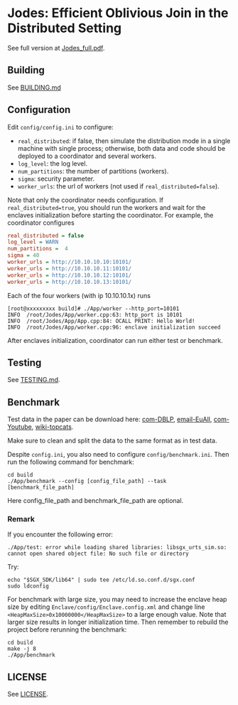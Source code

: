 # Jodes: Efficient Oblivious Join in the Distributed Setting
See full version at [Jodes_full.pdf](Jodes_full.pdf).

## Building
See [BUILDING.md](BUILDING.md)

## Configuration
Edit `config/config.ini` to configure:

 - `real_distributed`: if false, then simulate the distribution mode in a single machine with single process; otherwise, both data and code should be deployed to a coordinator and several workers.
 - `log_level`: the log level.
 - `num_partitions`: the number of partitions (workers).
 - `sigma`: security parameter.
 - `worker_urls`: the url of workers (not used if `real_distributed=false`).

Note that only the coordinator needs configuration. If `real_distributed=true`, you should run the workers and wait for the enclaves initialization before starting the coordinator. For example, the coordinator configures
``` ini
real_distributed = false
log_level = WARN
num_partitions =  4
sigma = 40
worker_urls = http://10.10.10.10:10101/
worker_urls = http://10.10.10.11:10101/
worker_urls = http://10.10.10.12:10101/
worker_urls = http://10.10.10.13:10101/
```
Each of the four workers (with ip 10.10.10.1x) runs
``` shell
[root@xxxxxxxxx build]# ./App/worker --http_port=10101
INFO  /root/Jodes/App/worker.cpp:63: http_port is 10101
INFO  /root/Jodes/App/App.cpp:84: OCALL PRINT: Hello World!
INFO  /root/Jodes/App/worker.cpp:96: enclave initialization succeed
```
After enclaves initialization, coordinator can run either test or benchmark.

## Testing
See [TESTING.md](TESTING.md).

## Benchmark
Test data in the paper can be download here: [com-DBLP](https://snap.stanford.edu/data/bigdata/communities/com-dblp.ungraph.txt.gz), [email-EuAll](https://snap.stanford.edu/data/email-EuAll.txt.gz), [com-Youtube](https://snap.stanford.edu/data/bigdata/communities/com-youtube.ungraph.txt.gz), [wiki-topcats](https://snap.stanford.edu/data/wiki-topcats.txt.gz).

Make sure to clean and split the data to the same format as in test data.

Despite `config.ini`, you also need to configure `config/benchmark.ini`. Then run the following command for benchmark:
```  shell
cd build
./App/benchmark --config [config_file_path] --task [benchmark_file_path]
```
Here config_file_path and benchmark_file_path are optional.

### Remark
If you encounter the following error:
``` shell
./App/test: error while loading shared libraries: libsgx_urts_sim.so: cannot open shared object file: No such file or directory
```
Try:
``` shell
echo "$SGX_SDK/lib64" | sudo tee /etc/ld.so.conf.d/sgx.conf
sudo ldconfig
```

For benchmark with large size, you may need to increase the enclave heap size by editing `Enclave/config/Enclave.config.xml` and change line `<HeapMaxSize>0x10000000</HeapMaxSize>` to a large enough value. Note that larger size results in longer initialization time. Then remember to rebuild the project before rerunning the benchmark:
``` shell
cd build
make -j 8
./App/benchmark
```

## LICENSE
See [LICENSE](LICENSE).